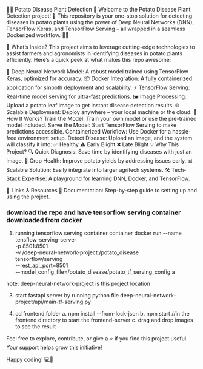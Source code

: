 🥔🌱 Potato Disease Plant Detection 🌟
Welcome to the Potato Disease Plant Detection project! 🚀 This repository is your one-stop solution for detecting diseases in potato plants using the power of Deep Neural Networks (DNN), TensorFlow Keras, and TensorFlow Serving – all wrapped in a seamless Dockerized workflow. 🐳✨

🌟 What’s Inside?
This project aims to leverage cutting-edge technologies to assist farmers and agronomists in identifying diseases in potato plants efficiently. Here’s a quick peek at what makes this repo awesome:

🤖 Deep Neural Network Model: A robust model trained using TensorFlow Keras, optimized for accuracy.
📦 Docker Integration: A fully containerized application for smooth deployment and scalability.
⚡ TensorFlow Serving: Real-time model serving for ultra-fast predictions.
🖼️ Image Processing: Upload a potato leaf image to get instant disease detection results.
🌐 Scalable Deployment: Deploy anywhere – your local machine or the cloud.
🚀 How It Works?
Train the Model: Train your own model or use the pre-trained model included.
Serve the Model: Start TensorFlow Serving to make predictions accessible.
Containerized Workflow: Use Docker for a hassle-free environment setup.
Detect Disease: Upload an image, and the system will classify it into:
✅ Healthy
⚠️ Early Blight
❌ Late Blight
💡 Why This Project?
🔍 Quick Diagnosis: Save time by identifying diseases with just an image.
🌱 Crop Health: Improve potato yields by addressing issues early.
📊 Scalable Solution: Easily integrate into larger agritech systems.
🛠️ Tech-Stack Expertise: A playground for learning DNN, Docker, and TensorFlow.


🔗 Links & Resources
📝 Documentation: Step-by-step guide to setting up and using the project.

### download the repo and have tensorflow serving container downloaded from docker
1. running tensorflow serving container container
  docker run --name tensflow-serving-server \
  -p 8501:8501 \
  -v /deep-neural-network-project:/potato_disease \
  tensorflow/serving \
  --rest_api_port=8501 \
  --model_config_file=/potato_disease/potato_tf_serving_config.a
   
  note: deep-neural-network-project is this project location 

  3. start fastapi server by running python file
       deep-neural-network-project/api/main-tf-serving.py

  4. cd frontend folder
       a. npm install --from-lock-json
       b. npm start //in the frontend directory to start the frontend-server
       c. drag and drop images to see the result

Feel free to explore, contribute, or give a ⭐ if you find this project useful. Your support helps grow this initiative!

Happy coding! 💻🚜

